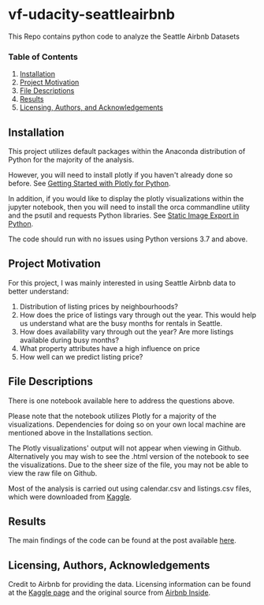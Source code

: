 # vf-udacity-seattleairbnb
This Repo contains python code to analyze the Seattle Airbnb Datasets


### Table of Contents

1. [Installation](#installation)
2. [Project Motivation](#motivation)
3. [File Descriptions](#files)
4. [Results](#results)
5. [Licensing, Authors, and Acknowledgements](#licensing)

## Installation <a name="installation"></a>

This project utilizes default packages within the Anaconda distribution of Python for the majority of the analysis.

However, you will need to install plotly if you haven't already done so before. See [Getting Started with Plotly for Python](https://plot.ly/python/getting-started/).

In addition, if you would like to display the plotly visualizations within the jupyter notebook, then you will need to install the orca commandline utility and the psutil and requests Python libraries. See [Static Image Export in Python](https://plot.ly/python/static-image-export/).

The code should run with no issues using Python versions 3.7 and above.


## Project Motivation<a name="motivation"></a>

For this project, I was mainly interested in using Seattle Airbnb data to better understand:

1. Distribution of listing prices by neighbourhoods?
2. How does the price of listings vary through out the year. This would help us understand what are the busy months for rentals in Seattle.
3. How does availability vary through out the year? Are more listings available during busy months?
4. What property attributes have a high influence on price
5. How well can we predict listing price?


## File Descriptions <a name="files"></a>

There is one notebook available here to address the questions above.

Please note that the notebook utilizes Plotly for a majority of the visualizations. Dependencies for doing so on your own local machine are mentioned above in the Installations section.

The Plotly visualizations' output will not appear when viewing in Github. Alternatively you may wish to see the .html version of the notebook to see the visualizations. Due to the sheer size of the file, you may not be able to view the raw file on Github.

Most of the analysis is carried out using calendar.csv and  listings.csv files, which were downloaded from [Kaggle](https://www.kaggle.com/airbnb/seattle).

## Results<a name="results"></a>

The main findings of the code can be found at the post available [here](https://lgreddy-sbn.medium.com/analysing-the-seattle-airbnb-datasets-4cef9b2f9dc1).

## Licensing, Authors, Acknowledgements<a name="licensing"></a>
Credit to Airbnb for providing the data. Licensing information can be found at the [Kaggle page](https://www.kaggle.com/airbnb/seattle) and the original source from [Airbnb Inside](http://insideairbnb.com/get-the-data.html).
